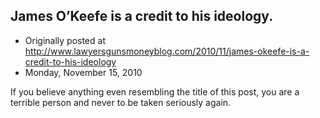 ## James O’Keefe is a credit to his ideology.

 * Originally posted at http://www.lawyersgunsmoneyblog.com/2010/11/james-okeefe-is-a-credit-to-his-ideology
 * Monday, November 15, 2010

If you believe anything even resembling the title of this post, you are a terrible person and never to be taken seriously again.